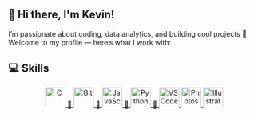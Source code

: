 ## 👋 Hi there, I'm Kevin!

I’m passionate about coding, data analytics, and building cool projects 🚀  
Welcome to my profile — here’s what I work with:

## 💻 Skills
<p align="center">
  <!-- C -->
  <a href="https://en.cppreference.com/w/c" target="_blank" title="Learn more about C">
    <img src="https://cdn.jsdelivr.net/gh/devicons/devicon/icons/c/c-original.svg" height="40" alt="C"/>
  </a>
  <a href="https://github.com/kevin10v?tab=repositories&q=c&type=&language=c" target="_blank" title="My C projects">
    📂
  </a>

  <!-- Git -->
  <a href="https://git-scm.com/doc" target="_blank" title="Learn more about Git">
    <img src="https://cdn.jsdelivr.net/gh/devicons/devicon/icons/git/git-original.svg" height="40" alt="Git"/>
  </a>
  <a href="https://github.com/kevin10v?tab=repositories&q=git&type=source" target="_blank" title="My Git projects">
    📂
  </a>

  <!-- JavaScript -->
  <a href="https://developer.mozilla.org/en-US/docs/Web/JavaScript" target="_blank" title="Learn more about JavaScript">
    <img src="https://cdn.jsdelivr.net/gh/devicons/devicon/icons/javascript/javascript-original.svg" height="40" alt="JavaScript"/>
  </a>
  <a href="https://github.com/kevin10v?tab=repositories&q=javascript&type=&language=javascript" target="_blank" title="My JavaScript projects">
    📂
  </a>

  <!-- Python -->
  <a href="https://docs.python.org/3/" target="_blank" title="Learn more about Python">
    <img src="https://cdn.jsdelivr.net/gh/devicons/devicon/icons/python/python-original.svg" height="40" alt="Python"/>
  </a>
  <a href="https://github.com/kevin10v?tab=repositories&q=python&type=&language=python" target="_blank" title="My Python projects">
    📂
  </a>

  <!-- VS Code -->
  <a href="https://code.visualstudio.com/docs" target="_blank" title="Learn more about VS Code">
    <img src="https://cdn.jsdelivr.net/gh/devicons/devicon/icons/vscode/vscode-original.svg" height="40" alt="VS Code"/>
  </a>
  <!-- nuk ka projekte për VS Code → e lëmë vetëm Learn More -->

  <!-- Photoshop -->
  <a href="https://helpx.adobe.com/support/photoshop.html" target="_blank" title="Learn more about Photoshop">
    <img src="https://cdn.jsdelivr.net/gh/devicons/devicon/icons/photoshop/photoshop-plain.svg" height="40" alt="Photoshop"/>
  </a>

  <!-- Illustrator -->
  <a href="https://helpx.adobe.com/support/illustrator.html" target="_blank" title="Learn more about Illustrator">
    <img src="https://cdn.jsdelivr.net/gh/devicons/devicon/icons/illustrator/illustrator-plain.svg" height="40" alt="Illustrator"/>
  </a>
</p>
